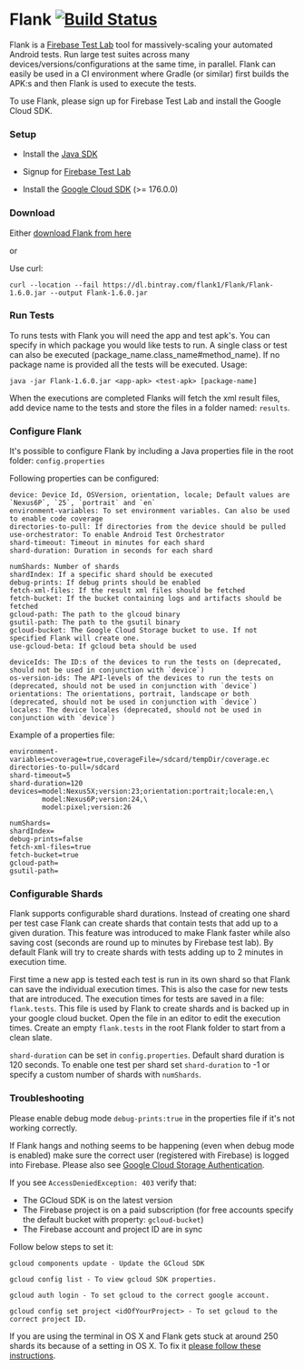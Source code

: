 # Flank [![Build Status](https://travis-ci.org/TestArmada/flank.svg?branch=master)](https://travis-ci.org/TestArmada/flank)

Flank is a [Firebase Test Lab](https://firebase.google.com/docs/test-lab/?gclid=CjwKEAiA0fnFBRC6g8rgmICvrw0SJADx1_zAFTUPL4ffVSc5srwKT_Up4vJb15Ik4iIxIK4bQ5J-vxoCIS3w_wcB) tool for massively-scaling your automated Android tests. Run large test suites across many devices/versions/configurations at the same time, in parallel. Flank can easily be used in a CI environment where Gradle (or similar) first builds the APK:s and then Flank is used to execute the tests.

To use Flank, please sign up for Firebase Test Lab and install the Google Cloud SDK.

### Setup

* Install the [Java SDK](http://www.oracle.com/technetwork/java/javase/downloads/jdk8-downloads-2133151.html)

* Signup for [Firebase Test Lab](https://firebase.google.com/)

* Install the [Google Cloud SDK](https://cloud.google.com/sdk/docs/) (>= 176.0.0)

### Download

Either [download Flank from here](https://bintray.com/flank1/Flank/download_file?file_path=Flank-1.6.0.jar)

or

Use curl:

```console
curl --location --fail https://dl.bintray.com/flank1/Flank/Flank-1.6.0.jar --output Flank-1.6.0.jar
```

### Run Tests

To runs tests with Flank you will need the app and test apk's. You can specify in which package you would like tests to run. A single class or test can also be executed (package_name.class_name#method_name). If no package name is provided all the tests will be executed. Usage:

```
java -jar Flank-1.6.0.jar <app-apk> <test-apk> [package-name]
```

When the executions are completed Flanks will fetch the xml result files, add device name to the tests and store the files in a folder named: ```results```.

### Configure Flank

It's possible to configure Flank by including a Java properties file in the root folder: ```config.properties```

Following properties can be configured:

```
device: Device Id, OSVersion, orientation, locale; Default values are `Nexus6P`, `25`, `portrait` and `en`
environment-variables: To set environment variables. Can also be used to enable code coverage
directories-to-pull: If directories from the device should be pulled
use-orchestrator: To enable Android Test Orchestrator
shard-timeout: Timeout in minutes for each shard
shard-duration: Duration in seconds for each shard

numShards: Number of shards
shardIndex: If a specific shard should be executed
debug-prints: If debug prints should be enabled
fetch-xml-files: If the result xml files should be fetched
fetch-bucket: If the bucket containing logs and artifacts should be fetched
gcloud-path: The path to the glcoud binary
gsutil-path: The path to the gsutil binary
gcloud-bucket: The Google Cloud Storage bucket to use. If not specified Flank will create one.
use-gcloud-beta: If gcloud beta should be used

deviceIds: The ID:s of the devices to run the tests on (deprecated, should not be used in conjunction with `device`)
os-version-ids: The API-levels of the devices to run the tests on (deprecated, should not be used in conjunction with `device`)
orientations: The orientations, portrait, landscape or both (deprecated, should not be used in conjunction with `device`)
locales: The device locales (deprecated, should not be used in conjunction with `device`)
```

Example of a properties file:

```
environment-variables=coverage=true,coverageFile=/sdcard/tempDir/coverage.ec
directories-to-pull=/sdcard
shard-timeout=5
shard-duration=120  
devices=model:Nexus5X;version:23;orientation:portrait;locale:en,\
        model:Nexus6P;version:24,\
        model:pixel;version:26

numShards=  
shardIndex=
debug-prints=false  
fetch-xml-files=true
fetch-bucket=true
gcloud-path=
gsutil-path=
```

### Configurable Shards

Flank supports configurable shard durations. Instead of creating one shard per test case Flank can create shards that contain tests that add up to a given duration. This feature was introduced to make Flank faster while also saving cost (seconds are round up to minutes by Firebase test lab). By default Flank will try to create shards with tests adding up to 2 minutes in execution time.

First time a new app is tested each test is run in its own shard so that Flank can save the individual execution times. This is also the case for new tests that are introduced. The execution times for tests are saved in a file: ```flank.tests```. This file is used by Flank to create shards and is backed up in your google cloud bucket. Open the file in an editor to edit the execution times. Create an empty ```flank.tests``` in the root Flank folder to start from a clean slate.

```shard-duration``` can be set in ```config.properties```. Default shard duration is 120 seconds. To enable one test per shard set ```shard-duration``` to -1 or specify a custom number of shards with ```numShards```.

### Troubleshooting

Please enable debug mode ```debug-prints:true``` in the properties file if it's not working correctly.

If Flank hangs and nothing seems to be happening (even when debug mode is enabled) make sure the correct user (registered with Firebase) is logged into Firebase. Please also see [Google Cloud Storage Authentication](https://cloud.google.com/storage/docs/authentication).

If you see `AccessDeniedException: 403` verify that:
- The GCloud SDK is on the latest version
- The Firebase project is on a paid subscription (for free accounts specify the default bucket with property: `gcloud-bucket`)
- The Firebase account and project ID are in sync

Follow below steps to set it:

```
gcloud components update - Update the GCloud SDK

gcloud config list - To view gcloud SDK properties.

gcloud auth login - To set gcloud to the correct google account.

gcloud config set project <idOfYourProject> - To set gcloud to the correct project ID.

```

If you are using the terminal in OS X and Flank gets stuck at around 250 shards its because of a setting in OS X. To fix it [please follow these instructions](https://blog.dekstroza.io/ulimit-shenanigans-on-osx-el-capitan/).
